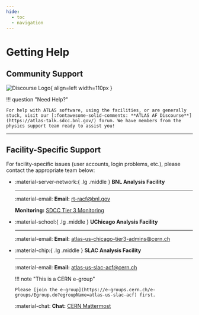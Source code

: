 ```yaml
---
hide:
  - toc
  - navigation
---
```


# Getting Help

## Community Support

![Discourse Logo](images/discourse.png){ align=left width=110px }

!!! question "Need Help?"

    For help with ATLAS software, using the facilities, or are generally stuck, visit our [:fontawesome-solid-comments: **ATLAS AF Discourse**](https://atlas-talk.sdcc.bnl.gov/) forum. We have members from the physics support team ready to assist you!

---

## Facility-Specific Support

For facility-specific issues (user accounts, login problems, etc.), please
contact the appropriate team below:

<div class="grid cards" markdown>

- :material-server-network:{ .lg .middle } **BNL Analysis Facility**

  ***

  :material-email: **Email:** [rt-racf@bnl.gov](mailto:rt-racf@bnl.gov)

  **Monitoring:**
  [SDCC Tier 3 Monitoring](https://monitoring.sdcc.bnl.gov/grafana/d/000000006/tier-3?orgId=1)

- :material-school:{ .lg .middle } **UChicago Analysis Facility**

  ***

  :material-email: **Email:**
  [atlas-us-chicago-tier3-admins@cern.ch](mailto:atlas-us-chicago-tier3-admins@cern.ch)

- :material-chip:{ .lg .middle } **SLAC Analysis Facility**

  ***

  :material-email: **Email:**
  [atlas-us-slac-acf@cern.ch](mailto:atlas-us-slac-acf@cern.ch)

  !!! note "This is a CERN e-group"

      Please [join the e-group](https://e-groups.cern.ch/e-groups/Egroup.do?egroupName=atlas-us-slac-acf) first.

  :material-chat: **Chat:**
  [CERN Mattermost](https://mattermost.web.cern.ch/slac-testing/channels/town-square)

</div>
